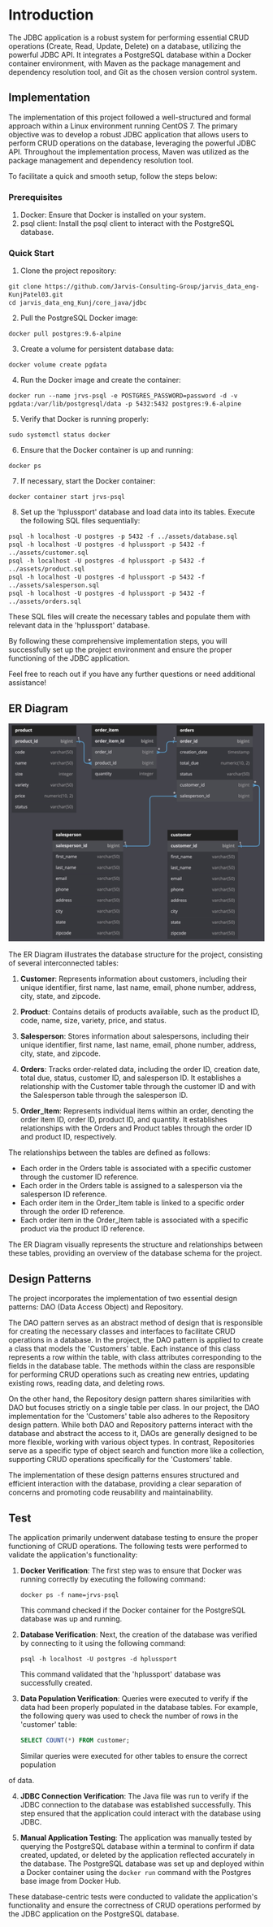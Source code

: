 # Introduction
The JDBC application is a robust system for performing essential CRUD operations (Create, Read, Update, Delete) on a database, utilizing the powerful JDBC API. It integrates a PostgreSQL database within a Docker container environment, with Maven as the package management and dependency resolution tool, and Git as the chosen version control system.

## Implementation

The implementation of this project followed a well-structured and formal approach within a Linux environment running CentOS 7. The primary objective was to develop a robust JDBC application that allows users to perform CRUD operations on the database, leveraging the powerful JDBC API. Throughout the implementation process, Maven was utilized as the package management and dependency resolution tool.

To facilitate a quick and smooth setup, follow the steps below:

### Prerequisites
1. Docker: Ensure that Docker is installed on your system.
2. psql client: Install the psql client to interact with the PostgreSQL database.

### Quick Start

1. Clone the project repository:

```shell script
git clone https://github.com/Jarvis-Consulting-Group/jarvis_data_eng-KunjPatel03.git
cd jarvis_data_eng_Kunj/core_java/jdbc
```

2. Pull the PostgreSQL Docker image:

```shell script
docker pull postgres:9.6-alpine
```

3. Create a volume for persistent database data:

```shell script
docker volume create pgdata
```

4. Run the Docker image and create the container:

```shell script
docker run --name jrvs-psql -e POSTGRES_PASSWORD=password -d -v pgdata:/var/lib/postgresql/data -p 5432:5432 postgres:9.6-alpine
```

5. Verify that Docker is running properly:

```shell script
sudo systemctl status docker
```

6. Ensure that the Docker container is up and running:

```shell script
docker ps
```

7. If necessary, start the Docker container:

```shell script
docker container start jrvs-psql
```

8. Set up the 'hplussport' database and load data into its tables. Execute the following SQL files sequentially:

```shell script
psql -h localhost -U postgres -p 5432 -f ../assets/database.sql
psql -h localhost -U postgres -d hplussport -p 5432 -f ../assets/customer.sql
psql -h localhost -U postgres -d hplussport -p 5432 -f ../assets/product.sql
psql -h localhost -U postgres -d hplussport -p 5432 -f ../assets/salesperson.sql
psql -h localhost -U postgres -d hplussport -p 5432 -f ../assets/orders.sql
```

These SQL files will create the necessary tables and populate them with relevant data in the 'hplussport' database.

By following these comprehensive implementation steps, you will successfully set up the project environment and ensure the proper functioning of the JDBC application.

Feel free to reach out if you have any further questions or need additional assistance!
## ER Diagram
![core_java_ER.png](../assets/ERD.jpeg)

The ER Diagram illustrates the database structure for the project, consisting of several interconnected tables:

1. **Customer**: Represents information about customers, including their unique identifier, first name, last name, email, phone number, address, city, state, and zipcode.

2. **Product**: Contains details of products available, such as the product ID, code, name, size, variety, price, and status.

3. **Salesperson**: Stores information about salespersons, including their unique identifier, first name, last name, email, phone number, address, city, state, and zipcode.

4. **Orders**: Tracks order-related data, including the order ID, creation date, total due, status, customer ID, and salesperson ID. It establishes a relationship with the Customer table through the customer ID and with the Salesperson table through the salesperson ID.

5. **Order_Item**: Represents individual items within an order, denoting the order item ID, order ID, product ID, and quantity. It establishes relationships with the Orders and Product tables through the order ID and product ID, respectively.

The relationships between the tables are defined as follows:

- Each order in the Orders table is associated with a specific customer through the customer ID reference.
- Each order in the Orders table is assigned to a salesperson via the salesperson ID reference.
- Each order item in the Order_Item table is linked to a specific order through the order ID reference.
- Each order item in the Order_Item table is associated with a specific product via the product ID reference.

The ER Diagram visually represents the structure and relationships between these tables, providing an overview of the database schema for the project.

## Design Patterns

The project incorporates the implementation of two essential design patterns: DAO (Data Access Object) and Repository.

The DAO pattern serves as an abstract method of design that is responsible for creating the necessary classes and interfaces to facilitate CRUD operations in a database. In the project, the DAO pattern is applied to create a class that models the 'Customers' table. Each instance of this class represents a row within the table, with class attributes corresponding to the fields in the database table. The methods within the class are responsible for performing CRUD operations such as creating new entries, updating existing rows, reading data, and deleting rows.

On the other hand, the Repository design pattern shares similarities with DAO but focuses strictly on a single table per class. In our project, the DAO implementation for the 'Customers' table also adheres to the Repository design pattern. While both DAO and Repository patterns interact with the database and abstract the access to it, DAOs are generally designed to be more flexible, working with various object types. In contrast, Repositories serve as a specific type of object search and function more like a collection, supporting CRUD operations specifically for the 'Customers' table.

The implementation of these design patterns ensures structured and efficient interaction with the database, providing a clear separation of concerns and promoting code reusability and maintainability.

## Test

The application primarily underwent database testing to ensure the proper functioning of CRUD operations. The following tests were performed to validate the application's functionality:

1. **Docker Verification**: The first step was to ensure that Docker was running correctly by executing the following command:
    ```shell script
    docker ps -f name=jrvs-psql
    ```
    This command checked if the Docker container for the PostgreSQL database was up and running.

2. **Database Verification**: Next, the creation of the database was verified by connecting to it using the following command:
    ```shell script
    psql -h localhost -U postgres -d hplussport
    ```
    This command validated that the 'hplussport' database was successfully created.

3. **Data Population Verification**: Queries were executed to verify if the data had been properly populated in the database tables. For example, the following query was used to check the number of rows in the 'customer' table:
    ```sql
    SELECT COUNT(*) FROM customer;
    ```
    Similar queries were executed for other tables to ensure the correct population

 of data.

4. **JDBC Connection Verification**: The Java file was run to verify if the JDBC connection to the database was established successfully. This step ensured that the application could interact with the database using JDBC.

5. **Manual Application Testing**: The application was manually tested by querying the PostgreSQL database within a terminal to confirm if data created, updated, or deleted by the application reflected accurately in the database. The PostgreSQL database was set up and deployed within a Docker container using the `docker run` command with the Postgres base image from Docker Hub.

These database-centric tests were conducted to validate the application's functionality and ensure the correctness of CRUD operations performed by the JDBC application on the PostgreSQL database.
